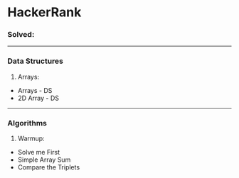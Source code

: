 # HackerRank

### Solved:
---
### Data Structures
1. Arrays:
  * Arrays - DS
  * 2D Array - DS
---
### Algorithms
1. Warmup:
  * Solve me First
  * Simple Array Sum
  * Compare the Triplets
